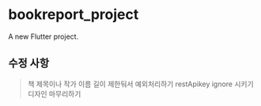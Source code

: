 # bookreport_project

A new Flutter project.

## 수정 사항

> 책 제목이나 작가 이름 길이 제한둬서 예외처리하기
> restApikey ignore 시키기
> 디자인 마무리하기
